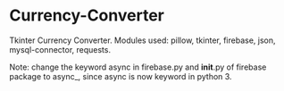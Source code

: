 # Currency-Converter
Tkinter Currency Converter.
Modules used: pillow, tkinter, firebase, json, mysql-connector, requests.

Note: change the keyword async in firebase.py and __init__.py of firebase package to async_, since async is now keyword in python 3.
